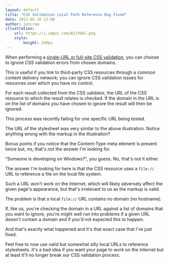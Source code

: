 ```yaml
---
layout: default
title: "CSS Validation Local Path Reference Bug Fixed"
date: 2013-05-16 12:00
author: joncram
illustration:
    url: https://i.imgur.com/8JiYDAl.png
    style:
        height: 240px
---
```

    
When performing a [single-URL or full-site CSS validation](https://gears.simplytestable.com/), you can choose
to ignore CSS validation errors from chosen domains.

This is useful if you link to third-party CSS resources through a common
content delivery network; you can ignore CSS validation issues
for resources over which you have no control.

For each result collected from the CSS validator, the URL of the CSS
resource to which the result relates is checked. If the domain in the URL
is on the list of domains you have chosen to ignore the result will then
be ignored.

This process was recently failing for one specific URL being tested.

The URL of the stylesheet was very similar to the above illustration. Notice
anything wrong with the markup in the illustration?

Bonus points if you notice that the Content-Type meta element is present twice
but, no, that's not the answer I'm looking for.

"Someone is developing on Windows?", you guess. No, that's not it either.

The answer I'm looking for here is that the CSS resource uses a `file://`
URL to reference a file on the local file system.

Such a URL won't work on the Internet, which will likely adversely affect the given
page's appearance, but that's irrelevant to us as the markup is valid.

The problem is that a local `file://` URL contains no domain
(no hostname).

If, like us, you're checking the domain in a URL against a list of domains
that you want to ignore, you're might well run into problems if a given
URL doesn't contain a domain and if you'd not expected this to happen.

And that's exactly what happened and it's that exact case that I've just
fixed.

Feel free to now use valid but somewhat silly local URLs to reference
stylesheets. It's a bad idea if you want your page to work on the Internet
but at least it'll no longer break our CSS validation process.
